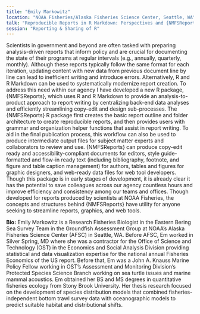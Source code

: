 ```yaml
---
title: "Emily Markowitz"
location: "NOAA Fisheries/Alaska Fisheries Science Center, Seattle, WA"
talk: "Reproducible Reports in R Markdown: Perspectives and {NMFSReports}"
session: "Reporting & Sharing of R"
---
```


Scientists in government and beyond are often tasked with preparing analysis-driven reports that inform policy and are crucial for documenting the state of their programs at regular intervals (e.g., annually, quarterly, monthly). Although these reports typically follow the same format for each iteration, updating content with new data from previous document line by line can lead to inefficient writing and introduce errors. Alternatively, R and R Markdown can be used to systematically modernize report creation. To address this need within our agency I have developed a new R package,  {NMFSReports}, which uses R and R Markdown to provide an analysis-to-product approach to report writing by centralizing back-end data analyses and efficiently streamlining copy-edit and design sub-processes. The {NMFSReports} R package first creates the basic report outline and folder architecture to create reproducible reports, and then provides users with grammar and organization helper functions that assist in report writing. To aid in the final publication process, this workflow can also be used to produce intermediate output files for subject matter experts and collaborators to review and use. {NMFSReports} can produce copy-edit ready and accessibility-compliant documents for editors, style guide-formatted and flow-in ready text (including bibliography, footnote, and figure and table caption management) for authors, tables and figures for graphic designers, and web-ready data files for web tool developers. Though this package is in early stages of development, it is already clear it has the potential to save colleagues across our agency countless hours and improve efficiency and consistency among our teams and offices. Though developed for reports produced by scientists at NOAA Fisheries, the concepts and structures behind {NMFSReports} have utility for anyone seeking to streamline reports, graphics, and web tools. 

__Bio:__ Emily Markowitz is a Research Fisheries Biologist in the Eastern Bering Sea Survey Team in the Groundfish Assessment Group at NOAA’s Alaska Fisheries Science Center (AFSC) in Seattle, WA. Before AFSC, Em worked in Silver Spring, MD where she was a contractor for the Office of Science and Technology (OST) in the Economics and Social Analysis Division providing statistical and data visualization expertise for the national annual Fisheries Economics of the US report. Before that, Em was a John A. Knauss Marine Policy Fellow working in OST’s Assessment and Monitoring Division’s Protected Species Science Branch working on sea turtle issues and marine mammal acoustics. Em obtained her BS and MS degrees in quantitative fisheries ecology from Stony Brook University. Her thesis research focused on the development of species distribution models that combined fisheries-independent bottom trawl survey data with oceanographic models to predict suitable habitat and distributional shifts. 
